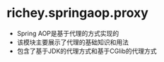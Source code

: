 # richey.springaop.proxy

* Spring AOP是基于代理的方式实现的
* 该模块主要展示了代理的基础知识和用法
* 包含了基于JDK的代理方式和基于CGlib的代理方式


